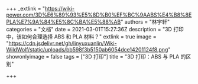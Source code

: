 +++
_extlink = "https://wiki-power.com/3D%E6%89%93%E5%8D%B0%EF%BC%9AABS%E4%B8%8EPLA%E7%9A%84%E5%8C%BA%E5%88%AB"
authors = "林宇轩"
categories = "文档"
date = 2021-03-01T15:27:36Z
description = "3D 打印中，该如何合理选择 ABS 和 PLA 材料？"
extlink = true
image = "https://cdn.jsdelivr.net/gh/linyuxuanlin/Wiki-WildWolf/static/uploads/bb598f3b5150ab6054dce14201124f8.png"
showonlyimage = false
tags = ["3D 打印"]
title = "3D 打印：ABS 与 PLA 的区别"

+++
